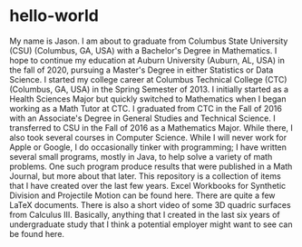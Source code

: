 # hello-world
My name is Jason.  I am about to graduate from Columbus State University (CSU) (Columbus, GA, USA) with a Bachelor's Degree in Mathematics.  I hope to continue my education at Auburn University (Auburn, AL, USA) in the fall of 2020, pursuing a Master's Degree in either Statistics or Data Science.  I started my college career at Columbus Technical College (CTC) (Columbus, GA, USA) in the Spring Semester of 2013.  I initially started as a Health Sciences Major but quickly switched to Mathematics when I began working as a Math Tutor at CTC.  I graduated from CTC in the Fall of 2016 with an Associate's Degree in General Studies and Technical Science.  I transferred to CSU in the Fall of 2016 as a Mathematics Major.  While there, I also took several courses in Computer Science.  While I will never work for Apple or Google, I do occasionally tinker with programming;  I have written several small programs, mostly in Java, to help solve a variety of math problems.  One such program produce results that were published in a Math Journal, but more about that later.
This repository is a collection of items that I have created over the last few years.  Excel Workbooks for Synthetic Division and Projectile Motion can be found here.  There are quite a few LaTeX documents.  There is also a short video of some 3D quadric surfaces from Calculus III.  Basically, anything that I created in the last six years of undergraduate study that I think a potential employer might want to see can be found here. 
